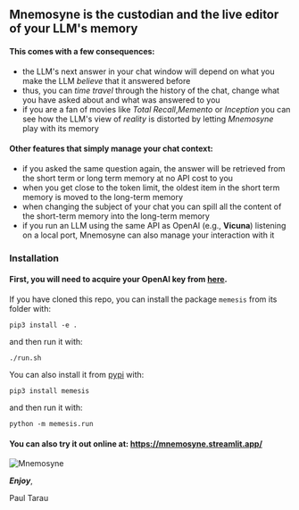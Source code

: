 ## Mnemosyne is the custodian and the live editor of your LLM's memory

#### This comes with a few consequences:

- the LLM's next answer in your chat window will depend on what you make the LLM *believe* that it answered before
- thus, you can *time travel* through the history of the chat, change what you have asked about and what was answered to
  you
- if you are a fan of movies like *Total Recall*,*Memento* or *Inception* you can see how the LLM's view of *reality* is
  distorted by letting *Mnemosyne* play with its memory

#### Other features that simply manage your chat context:

- if you asked the same question again, the answer will be retrieved from the short term or long term memory at no API
  cost to you
- when you get close to the token limit, the oldest item in the short term memory is moved to the long-term memory
- when changing the subject of your chat you can spill all the content of the short-term memory into the long-term
  memory
- if you run an LLM using the same API as OpenAI (e.g., **Vicuna**) listening on a local port, Mnemosyne can also manage
  your interaction with it

### Installation

#### First, you will need to acquire your OpenAI key from [here](https://openai.com/).

If you have cloned this repo, you can install the package ```memesis``` from its folder with:

```
pip3 install -e .
```

and then run it with:

```
./run.sh
```

You can also install it from [pypi](https://pypi.org/search/?q=memesis) with:

```
pip3 install memesis
```

and then run it with:

```
python -m memesis.run
```

#### You can also try it out online at: https://mnemosyne.streamlit.app/

![Mnemosyne](https://github.com/ptarau/mnemosyne/blob/main/mnemosyne_app.png)


***Enjoy***,

Paul Tarau
